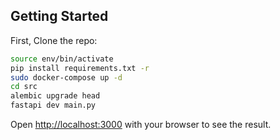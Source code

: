## Getting Started

First, Clone the repo:

```bash
source env/bin/activate
pip install requirements.txt -r
sudo docker-compose up -d
cd src
alembic upgrade head
fastapi dev main.py
```

Open [http://localhost:3000](http://localhost:3000) with your browser to see the result.
